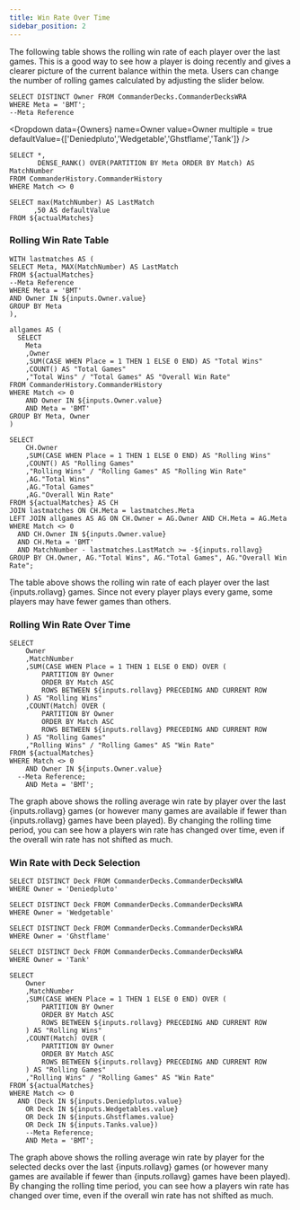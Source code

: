 ```yaml
---
title: Win Rate Over Time
sidebar_position: 2
---
```


The following table shows the rolling win rate of each player over the last games. This is a good way to see how a player is doing recently and gives a clearer picture of the current balance within the meta. Users can change the number of rolling games calculated by adjusting the slider below. 

```Owners
SELECT DISTINCT Owner FROM CommanderDecks.CommanderDecksWRA
WHERE Meta = 'BMT';
--Meta Reference
```

<Dropdown data={Owners} 
    name=Owner 
    value=Owner
    multiple = true
    defaultValue={['Deniedpluto','Wedgetable','Ghstflame','Tank']}
/>

```actualMatches
SELECT *,
       DENSE_RANK() OVER(PARTITION BY Meta ORDER BY Match) AS MatchNumber
FROM CommanderHistory.CommanderHistory
WHERE Match <> 0
```

```slidermax
SELECT max(MatchNumber) AS LastMatch
      ,50 AS defaultValue
FROM ${actualMatches}
```
<!--
<ButtonGroup name=Meta>
    <ButtonGroupItem valueLabel="All" value="('BMT', 'SevensOnly')" default/>
    <ButtonGroupItem valueLabel="Bigly Magic Time" value="('BMT')"/>
    <ButtonGroupItem valueLabel="7's Only" value="('SevensOnly')"/>
</ButtonGroup>
-->
<Slider
    title="Rolling Average" 
    name=rollavg
    data={slidermax}
    maxColumn=LastMatch
    defaultValue=defaultValue
    step=5
    size=large
/>

### Rolling Win Rate Table

```RollingAverage
WITH lastmatches AS (
SELECT Meta, MAX(MatchNumber) AS LastMatch
FROM ${actualMatches}
--Meta Reference
WHERE Meta = 'BMT'
AND Owner IN ${inputs.Owner.value}
GROUP BY Meta
),

allgames AS (
  SELECT 
    Meta
    ,Owner
    ,SUM(CASE WHEN Place = 1 THEN 1 ELSE 0 END) AS "Total Wins"
    ,COUNT() AS "Total Games"
    ,"Total Wins" / "Total Games" AS "Overall Win Rate"
FROM CommanderHistory.CommanderHistory
WHERE Match <> 0
    AND Owner IN ${inputs.Owner.value}
    AND Meta = 'BMT'
GROUP BY Meta, Owner
)

SELECT 
    CH.Owner
    ,SUM(CASE WHEN Place = 1 THEN 1 ELSE 0 END) AS "Rolling Wins"
    ,COUNT() AS "Rolling Games"
    ,"Rolling Wins" / "Rolling Games" AS "Rolling Win Rate"
    ,AG."Total Wins"
    ,AG."Total Games"
    ,AG."Overall Win Rate"
FROM ${actualMatches} AS CH
JOIN lastmatches ON CH.Meta = lastmatches.Meta
LEFT JOIN allgames AS AG ON CH.Owner = AG.Owner AND CH.Meta = AG.Meta
WHERE Match <> 0
  AND CH.Owner IN ${inputs.Owner.value}
  AND CH.Meta = 'BMT'
  AND MatchNumber - lastmatches.LastMatch >= -${inputs.rollavg}
GROUP BY CH.Owner, AG."Total Wins", AG."Total Games", AG."Overall Win Rate";
```
<DataTable data={RollingAverage} search=true sort=Owner>
    <Column id=Owner/>
    <Column id="Rolling Wins"/>
    <Column id="Rolling Games"/>
    <Column id="Rolling Win Rate" fmt="##.0%"/>
    <Column id="Total Wins"/>
    <Column id="Total Games"/>
    <Column id="Overall Win Rate" fmt="##.0%"/>
</DataTable>

The table above shows the rolling win rate of each player over the last {inputs.rollavg} games. Since not every player plays every game, some players may have fewer games than others. 

### Rolling Win Rate Over Time

```RollingAverageGraph
SELECT
    Owner
    ,MatchNumber
    ,SUM(CASE WHEN Place = 1 THEN 1 ELSE 0 END) OVER (
        PARTITION BY Owner
        ORDER BY Match ASC
        ROWS BETWEEN ${inputs.rollavg} PRECEDING AND CURRENT ROW
    ) AS "Rolling Wins"
    ,COUNT(Match) OVER (
        PARTITION BY Owner
        ORDER BY Match ASC
        ROWS BETWEEN ${inputs.rollavg} PRECEDING AND CURRENT ROW
    ) AS "Rolling Games"
    ,"Rolling Wins" / "Rolling Games" AS "Win Rate"
FROM ${actualMatches}
WHERE Match <> 0
    AND Owner IN ${inputs.Owner.value}
  --Meta Reference;
    AND Meta = 'BMT';
```

<LineChart 
    data={RollingAverageGraph}
    x=MatchNumber
    y="Win Rate" 
    yFmt="##.0%"
    yMax=.6
    yAxisTitle="Rolling Win Rate"
    series=Owner
/>

The graph above shows the rolling average win rate by player over the last {inputs.rollavg} games (or however many games are available if fewer than {inputs.rollavg} games have been played). By changing the rolling time period, you can see how a players win rate has changed over time, even if the overall win rate has not shifted as much.

### Win Rate with Deck Selection

```DeniedplutoDecks
SELECT DISTINCT Deck FROM CommanderDecks.CommanderDecksWRA
WHERE Owner = 'Deniedpluto'
```
```WedgetableDecks
SELECT DISTINCT Deck FROM CommanderDecks.CommanderDecksWRA
WHERE Owner = 'Wedgetable'
```
```GhstflameDecks
SELECT DISTINCT Deck FROM CommanderDecks.CommanderDecksWRA
WHERE Owner = 'Ghstflame'
```
```TankDecks
SELECT DISTINCT Deck FROM CommanderDecks.CommanderDecksWRA
WHERE Owner = 'Tank'
```


<Dropdown data={DeniedplutoDecks} 
    name=Deniedplutos 
    value=Deck
    multiple = true
    selectAllByDefault=true
/>
<Dropdown data={WedgetableDecks} 
    name=Wedgetables 
    value=Deck
    multiple = true
    selectAllByDefault=true
/>
<Dropdown data={GhstflameDecks} 
    name=Ghstflames 
    value=Deck
    multiple = true
    selectAllByDefault=true
/>
<Dropdown data={TankDecks} 
    name=Tanks
    value=Deck
    multiple = true
    selectAllByDefault=true
/>


```RollingAverageGraphDeck
SELECT
    Owner
    ,MatchNumber
    ,SUM(CASE WHEN Place = 1 THEN 1 ELSE 0 END) OVER (
        PARTITION BY Owner
        ORDER BY Match ASC
        ROWS BETWEEN ${inputs.rollavg} PRECEDING AND CURRENT ROW
    ) AS "Rolling Wins"
    ,COUNT(Match) OVER (
        PARTITION BY Owner
        ORDER BY Match ASC
        ROWS BETWEEN ${inputs.rollavg} PRECEDING AND CURRENT ROW
    ) AS "Rolling Games"
    ,"Rolling Wins" / "Rolling Games" AS "Win Rate"
FROM ${actualMatches}
WHERE Match <> 0
  AND (Deck IN ${inputs.Deniedplutos.value}
    OR Deck IN ${inputs.Wedgetables.value}
    OR Deck IN ${inputs.Ghstflames.value}
    OR Deck IN ${inputs.Tanks.value})
    --Meta Reference;
    AND Meta = 'BMT';
```

<LineChart 
    data={RollingAverageGraphDeck}
    x=MatchNumber
    y="Win Rate" 
    yFmt="##.0%"
    yMax=.6
    yAxisTitle="Rolling Win Rate"
    series=Owner
/>

The graph above shows the rolling average win rate by player for the selected decks over the last {inputs.rollavg} games (or however many games are available if fewer than {inputs.rollavg} games have been played). By changing the rolling time period, you can see how a players win rate has changed over time, even if the overall win rate has not shifted as much.